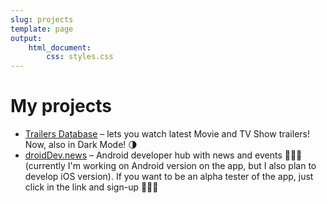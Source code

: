 ```yaml
---
slug: projects
template: page
output:
    html_document:
        css: styles.css
---
```


<style>
    h1 {
        border-bottom-width: 0px;
    }
</style>

# My projects

- [Trailers Database](https://apps.apple.com/pl/app/trailers-database/id1393732085) – lets you watch latest Movie and TV Show trailers! Now, also in Dark Mode! 🌗
- [droidDev.news](https://appdistribution.firebase.dev/i/qn7ktSbP) – Android developer hub with news and events 👨🏼‍💻(currently I'm working on Android version on the app, but I also plan to develop iOS version). If you want to be an alpha tester of the app, just click in the link and sign-up 🧑🏼‍🚀